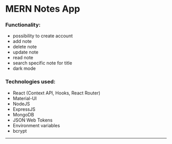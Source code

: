 # MERN Notes App

### Functionality:
* possibility to create account
* add note
* delete note
* update note
* read note
* search specific note for title
* dark mode


### Technologies used:
* React (Context API, Hooks, React Router)
* Material-UI
* NodeJS
* ExpressJS
* MongoDB
* JSON Web Tokens
* Environment variables
* bcrypt

***
